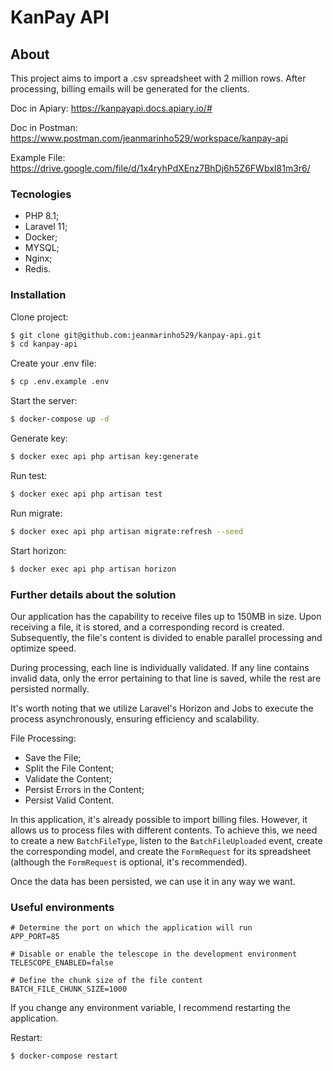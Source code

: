 # KanPay API

## About

This project aims to import a .csv spreadsheet with 2 million rows. After processing, billing emails will be generated for the clients.

Doc in Apiary: https://kanpayapi.docs.apiary.io/#

Doc in Postman: https://www.postman.com/jeanmarinho529/workspace/kanpay-api

Example File: https://drive.google.com/file/d/1x4ryhPdXEnz7BhDj6h5Z6FWbxI81m3r6/

### Tecnologies
- PHP 8.1;
- Laravel 11;
- Docker;
- MYSQL;
- Nginx;
- Redis.

### Installation

Clone project:

```sh
$ git clone git@github.com:jeanmarinho529/kanpay-api.git
$ cd kanpay-api
```

Create your .env file:

```sh
$ cp .env.example .env
```

Start the server:

```sh
$ docker-compose up -d
```

Generate key:
```sh
$ docker exec api php artisan key:generate
```

Run test:
```sh
$ docker exec api php artisan test
```

Run migrate:
```sh
$ docker exec api php artisan migrate:refresh --seed
```

Start horizon:
```sh
$ docker exec api php artisan horizon
```

### Further details about the solution

Our application has the capability to receive files up to 150MB in size. Upon receiving a file, it is stored, and a corresponding record is created. Subsequently, the file's content is divided to enable parallel processing and optimize speed.

During processing, each line is individually validated. If any line contains invalid data, only the error pertaining to that line is saved, while the rest are persisted normally.

It's worth noting that we utilize Laravel's Horizon and Jobs to execute the process asynchronously, ensuring efficiency and scalability.

File Processing:

- Save the File;
- Split the File Content;
- Validate the Content;
- Persist Errors in the Content;
- Persist Valid Content.


In this application, it's already possible to import billing files. However, it allows us to process files with different contents. To achieve this, we need to create a new `BatchFileType`, listen to the `BatchFileUploaded` event, create the corresponding model, and create the `FormRequest` for its spreadsheet (although the `FormRequest` is optional, it's recommended).

Once the data has been persisted, we can use it in any way we want.


### Useful environments

```dotenv
# Determine the port on which the application will run
APP_PORT=85

# Disable or enable the telescope in the development environment
TELESCOPE_ENABLED=false

# Define the chunk size of the file content
BATCH_FILE_CHUNK_SIZE=1000
```

If you change any environment variable, I recommend restarting the application.

Restart:
```sh
$ docker-compose restart
```
